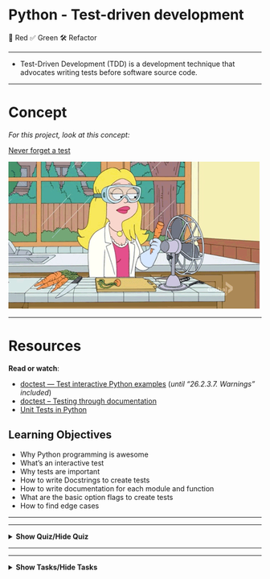 # Python - Test-driven development

🔴  Red
✅  Green
🛠  Refactor

---
- Test-Driven Development (TDD) is a development technique that advocates writing tests before software source code.

---

# Concept

<em>For this project, look at this concept:</em>

<a href="./47.md">Never forget a test</a>

<p><img src="./giphy-4.gif" alt="" style="" /></p>

---

# Resources

<p><strong>Read or watch</strong>:</p>

<ul>
<li><a href="https://docs.python.org/3.4/library/doctest.html" title="doctest — Test interactive Python examples" target="_blank">doctest — Test interactive Python examples</a> (<em>until &ldquo;26.2.3.7. Warnings&rdquo; included</em>)</li>
<li><a href="https://pymotw.com/3/doctest/" title="doctest – Testing through documentation" target="_blank">doctest – Testing through documentation</a> </li>
<li><a href="https://www.youtube.com/watch?v=1Lfv5tUGsn8" title="Unit Tests in Python" target="_blank">Unit Tests in Python</a></li>
</ul>

## Learning Objectives

<ul>
<li>Why Python programming is awesome</li>
<li>What&rsquo;s an interactive test</li>
<li>Why tests are important</li>
<li>How to write Docstrings to create tests</li>
<li>How to write documentation for each module and function</li>
<li>What are the basic option flags to create tests</li>
<li>How to find edge cases</li>
</ul>

---
---

<details>
  <summary><strong>Show Quiz/Hide Quiz</strong></summary><br>

# QUIZ

**1.) Is this a standardized way to comment a function in Python?**
<pre><code>/* Addition function */
    def add(a, b):
        return a + b
    </code></pre>


A.) Yes


B.) No

<details>
    <summary><strong><code>Show Answer/Hide Answer</code></strong></summary><br>
    
    **B.) No**
    
  </details>
    
---

**2.) Is this a standardized way to comment a function in Python?**
<pre><code>"""" Addition function """
    def add(a, b):
        return a + b
    </code></pre>

A.) Yes

B.) No

<details>
    <summary><strong><code>Show Answer/Hide Answer</code></strong></summary><br>
    
    **B.) No**
  </details>
    
---
    

**3.) Is this a standardized way to comment a function in Python?**
<pre><code>##########
    # Addition function
    ##########
    def add(a, b):
        return a + b
    </code></pre>

A.) Yes


B.) No

<details>
    <summary><strong><code>Show Answer/Hide Answer</code></strong></summary><br>
    
    **B.) No**
    
  </details>
    
---
    

**4.) Is this a standardized way to comment a function in Python?**
<pre><code>def add(a, b):
    """ Addition function """
    return a + b
</code></pre>

A.) Yes


B.) No

<details>
    <summary><strong><code>Show Answer/Hide Answer</code></strong></summary><br>
    
    **A.) Yes**
    
  </details>

---


**5.) Is this module correctly commented?**
<pre><code#!/usr/bin/python3
    """ 
        My calculation module
    """
    import sys
    ...
    </code></pre>


A.) Yes


B.) No

<details>
    <summary><strong><code>Show Answer/Hide Answer</code></strong></summary><br>
    
    **A.) Yes**
    
  </details>

---

**6.) Is this module correctly commented?**
<pre><code>#!/usr/bin/python3
    import sys
    
    """ 
        My calculation module
    """
    ...
</code></pre>


A.) Yes


B.) No

Tips:
Docstring must be before import statements

<details>
    <summary><strong><code>Show Answer/Hide Answer</code></strong></summary><br>
    
    **B.) No**
    
  </details>

---

**7.) Based on this code, what should all the test cases be? (select multiple)**

<pre><code>def uniq(list):
    """ Returns unique values of a list """
    u_list = []
    for item in list:
        if item not in u_list:
            u_list.append(item)
    return u_list
</code></pre>



A.) empty list


B.) list with one element (any type)


C.) list with 2 different element (same type)


D.) list with twice the same element (same type)


E.) list with more than 2 times the same element (same type)


F.) list with multiple types (integer, string, etc…)


G.) not a list argument (ex: passing a dictionary to the method)

<details>
    <summary><strong><code>Show Answer/Hide Answer</code></strong></summary><br>
    
    **All of them lol**
    
  </details>
  </details>

---
---

<details>
    <summary><strong>Show Tasks/Hide Tasks</strong></summary><br>
    
# TASKS

# 0. Integers addition

[(answer)](./0-add_integer.py)


    
<p>Write a function that adds 2 integers.</p>

<ul>
<li>Prototype: <code>def add_integer(a, b=98):</code></li>
<li><code>a</code> and <code>b</code> must be integers or floats, otherwise raise a <code>TypeError</code> exception with the message <code>a must be an integer</code> or <code>b must be an integer</code></li>
<li><code>a</code> and <code>b</code> must be first casted to integers if they are float</li>
<li>Returns an integer: the addition of <code>a</code> and <code>b</code></li>
<li>You are not allowed to import any module</li>
</ul>

<pre><code>guillaume@ubuntu:~/0x07$ cat 0-main.py
#!/usr/bin/python3
add_integer = __import__(&#39;0-add_integer&#39;).add_integer

print(add_integer(1, 2))
print(add_integer(100, -2))
print(add_integer(2))
print(add_integer(100.3, -2))
try:
    print(add_integer(4, &quot;School&quot;))
except Exception as e:
    print(e)
try:
    print(add_integer(None))
except Exception as e:
    print(e)

guillaume@ubuntu:~/0x07$ ./0-main.py
3
98
100
98
b must be an integer
a must be an integer
guillaume@ubuntu:~/0x07$ python3 -m doctest -v ./tests/0-add_integer.txt | tail -2
9 passed and 0 failed.
Test passed.
guillaume@ubuntu:~/0x07$ python3 -c &#39;print(__import__(&quot;0-add_integer&quot;).__doc__)&#39; | wc -l
5
guillaume@ubuntu:~/0x07$ python3 -c &#39;print(__import__(&quot;0-add_integer&quot;).add_integer.__doc__)&#39; | wc -l
3
guillaume@ubuntu:~/0x07$ 
</code></pre>

  </div>

  
<p><strong>Repo:</strong></p>
        <ul>
          <li>GitHub repository: <code>alx-higher_level_programming</code></li>
            <li>Directory: <code>0x07-python-test_driven_development</code></li>
            <li>File: <code>0-add_integer.py, tests/0-add_integer.txt</code></li>
        </ul>
      </div>

# 1. Divide a matrix
[(answer)](./2-matrix_divided.py)

    
<p>Write a function that divides all elements of a matrix.</p>

<ul>
<li>Prototype: <code>def matrix_divided(matrix, div):</code></li>
<li><code>matrix</code> must be a list of lists of integers or floats, otherwise raise a <code>TypeError</code> exception with the message <code>matrix must be a matrix (list of lists) of integers/floats</code></li>
<li>Each row of the <code>matrix</code> must be of the same size, otherwise raise a <code>TypeError</code> exception with the message <code>Each row of the matrix must have the same size</code></li>
<li><code>div</code> must be a number (integer or float), otherwise raise a <code>TypeError</code> exception with the message <code>div must be a number</code></li>
<li><code>div</code> can&rsquo;t be equal to <code>0</code>, otherwise raise a <code>ZeroDivisionError</code> exception with the message <code>division by zero</code></li>
<li>All elements of the matrix should be divided by <code>div</code>, rounded to 2 decimal places </li>
<li>Returns a new matrix</li>
<li>You are not allowed to import any module</li>
</ul>

<pre><code>guillaume@ubuntu:~/0x07$ cat 2-main.py
#!/usr/bin/python3
matrix_divided = __import__(&#39;2-matrix_divided&#39;).matrix_divided

matrix = [
    [1, 2, 3],
    [4, 5, 6]
]
print(matrix_divided(matrix, 3))
print(matrix)

guillaume@ubuntu:~/0x07$ ./2-main.py
[[0.33, 0.67, 1.0], [1.33, 1.67, 2.0]]
[[1, 2, 3], [4, 5, 6]]
guillaume@ubuntu:~/0x07$ python3 -m doctest -v ./tests/2-matrix_divided.txt | tail -2
5 passed and 0 failed.
Test passed.
guillaume@ubuntu:~/0x07$ 
</code></pre>

<p>Note: you might have a different number of tests than in the above example. As usual, your tests should cover all possible cases.</p>

  </div>

  
<p><strong>Repo:</strong></p>
        <ul>
          <li>GitHub repository: <code>alx-higher_level_programming</code></li>
            <li>Directory: <code>0x07-python-test_driven_development</code></li>
            <li>File: <code>2-matrix_divided.py, tests/2-matrix_divided.txt</code></li>
        </ul>

# 2. Say my name
[(answer)](./3-say_my_name.py)

    
<p>Write a function that prints <code>My name is &lt;first name&gt; &lt;last name&gt;</code></p>

<ul>
<li>Prototype: <code>def say_my_name(first_name, last_name=&quot;&quot;):</code></li>
<li><code>first_name</code> and <code>last_name</code> must be strings otherwise, raise a <code>TypeError</code> exception with the message <code>first_name must be a string</code> or <code>last_name must be a string</code></li>
<li>You are not allowed to import any module</li>
</ul>

<pre><code>guillaume@ubuntu:~/0x07$ cat 3-main.py
#!/usr/bin/python3
say_my_name = __import__(&#39;3-say_my_name&#39;).say_my_name

say_my_name(&quot;John&quot;, &quot;Smith&quot;)
say_my_name(&quot;Walter&quot;, &quot;White&quot;)
say_my_name(&quot;Bob&quot;)
try:
    say_my_name(12, &quot;White&quot;)
except Exception as e:
    print(e)

guillaume@ubuntu:~/0x07$ ./3-main.py | cat -e
My name is John Smith$
My name is Walter White$
My name is Bob $
first_name must be a string$
guillaume@ubuntu:~/0x07$ python3 -m doctest -v ./tests/3-say_my_name.txt | tail -2
5 passed and 0 failed.
Test passed.
guillaume@ubuntu:~/0x07$ 
</code></pre>

<p>Note: you might have a different number of tests than in the above example. As usual, your tests should cover all possible cases.</p>

  </div>

 
<p><strong>Repo:</strong></p>
        <ul>
          <li>GitHub repository: <code>alx-higher_level_programming</code></li>
            <li>Directory: <code>0x07-python-test_driven_development</code></li>
            <li>File: <code>3-say_my_name.py, tests/3-say_my_name.txt</code></li>
        </ul>


# 3. Print square
[(answer)](./4-print_square.py)

    
<p>Write a function that prints a square with the character <code>#</code>.</p>

<ul>
<li>Prototype: <code>def print_square(size):</code></li>
<li><code>size</code> is the size length of the square</li>
<li><code>size</code> must be an integer, otherwise raise a <code>TypeError</code> exception with the message <code>size must be an integer</code></li>
<li>if <code>size</code> is less than <code>0</code>, raise a <code>ValueError</code> exception with the message <code>size must be &gt;= 0</code></li>
<li>if <code>size</code> is a float and is less than 0, raise a <code>TypeError</code> exception with the message <code>size must be an integer</code></li>
<li>You are not allowed to import any module</li>
</ul>

<pre><code>guillaume@ubuntu:~/0x07$ cat 4-main.py
#!/usr/bin/python3
print_square = __import__(&#39;4-print_square&#39;).print_square

print_square(4)
print(&quot;&quot;)
print_square(10)
print(&quot;&quot;)
print_square(0)
print(&quot;&quot;)
print_square(1)
print(&quot;&quot;)
try:
    print_square(-1)
except Exception as e:
    print(e)
print(&quot;&quot;)

guillaume@ubuntu:~/0x07$ ./4-main.py
####
####
####
####

##########
##########
##########
##########
##########
##########
##########
##########
##########
##########


#

size must be &gt;= 0

guillaume@ubuntu:~/0x07$ python3 -m doctest -v ./tests/4-print_square.txt
guillaume@ubuntu:~/0x07$ 
</code></pre>

  </div>

 
<p><strong>Repo:</strong></p>
        <ul>
          <li>GitHub repository: <code>alx-higher_level_programming</code></li>
            <li>Directory: <code>0x07-python-test_driven_development</code></li>
            <li>File: <code>4-print_square.py, tests/4-print_square.txt</code></li>
        </ul>
      </div> 
      
# 4. Text indentation
[(answer)](./5-text_indentation.py)

    
<p>Write a function that prints a text with 2 new lines after each of these characters: <code>.</code>, <code>?</code> and <code>:</code></p>

<ul>
<li>Prototype: <code>def text_indentation(text):</code></li>
<li><code>text</code> must be a string, otherwise raise a <code>TypeError</code> exception with the message <code>text must be a string</code></li>
<li>There should be no space at the beginning or at the end of each printed line</li>
<li>You are not allowed to import any module</li>
</ul>

<pre><code>guillaume@ubuntu:~/0x07$ cat 5-main.py
#!/usr/bin/python3
text_indentation = __import__(&#39;5-text_indentation&#39;).text_indentation

text_indentation(&quot;&quot;&quot;Lorem ipsum dolor sit amet, consectetur adipiscing elit. \
Quonam modo? Utrum igitur tibi litteram videor an totas paginas commovere? \
Non autem hoc: igitur ne illud quidem. Fortasse id optimum, sed ubi illud: \
Plus semper voluptatis? Teneo, inquit, finem illi videri nihil dolere. \
Transfer idem ad modestiam vel temperantiam, quae est moderatio cupiditatum \
rationi oboediens. Si id dicis, vicimus. Inde sermone vario sex illa a Dipylo \
stadia confecimus. Sin aliud quid voles, postea. Quae animi affectio suum \
cuique tribuens atque hanc, quam dico. Utinam quidem dicerent alium alio \
beatiorem! Iam ruinas videres&quot;&quot;&quot;)

guillaume@ubuntu:~/0x07$ ./5-main.py | cat -e
Lorem ipsum dolor sit amet, consectetur adipiscing elit.$
$
Quonam modo?$
$
Utrum igitur tibi litteram videor an totas paginas commovere?$
$
Non autem hoc:$
$
igitur ne illud quidem.$
$
Fortasse id optimum, sed ubi illud:$
$
Plus semper voluptatis?$
$
Teneo, inquit, finem illi videri nihil dolere.$
$
Transfer idem ad modestiam vel temperantiam, quae est moderatio cupiditatum rationi oboediens.$
$
Si id dicis, vicimus.$
$
Inde sermone vario sex illa a Dipylo stadia confecimus.$
$
Sin aliud quid voles, postea.$
$
Quae animi affectio suum cuique tribuens atque hanc, quam dico.$
$
Utinam quidem dicerent alium alio beatiorem! Iam ruinas videresguillaume@ubuntu:~/0x07$
guillaume@ubuntu:~/0x07$ python3 -m doctest -v ./tests/5-text_indentation.txt
guillaume@ubuntu:~/0x07$ 
</code></pre>

  </div>

  
<p><strong>Repo:</strong></p>
        <ul>
          <li>GitHub repository: <code>alx-higher_level_programming</code></li>
            <li>Directory: <code>0x07-python-test_driven_development</code></li>
            <li>File: <code>5-text_indentation.py, tests/5-text_indentation.txt</code></li>
        </ul>
      </div>

# 5. Max integer - Unittest

[(answer)](./6-max_integer.py)

    
<p>Since the beginning you have been creating &ldquo;Interactive tests&rdquo;. For this exercise, you will add Unittests.</p>

<p>In this task, you will write unittests for the function <code>def max_integer(list=[]):</code>.</p>

<ul>
<li>Your test file should be inside a folder <code>tests</code></li>
<li>You have to use the <a href="https://docs.python.org/3.4/library/unittest.html#module-unittest" title="unittest module" target="_blank">unittest module</a> </li>
<li>Your test file should be python files (extension: <code>.py</code>)</li>
<li>Your test file should be executed by using this command: <code>python3 -m unittest tests.6-max_integer_test</code> </li>
<li>All tests you make must be passable by the function below</li>
<li>We strongly encourage you to work together on test cases, so that you don&rsquo;t miss any edge case</li>
</ul>

<pre><code>guillaume@ubuntu:~/0x07$ cat 6-max_integer.py
#!/usr/bin/python3
&quot;&quot;&quot;Module to find the max integer in a list
&quot;&quot;&quot;


def max_integer(list=[]):
    &quot;&quot;&quot;Function to find and return the max integer in a list of integers
        If the list is empty, the function returns None
    &quot;&quot;&quot;
    if len(list) == 0:
        return None
    result = list[0]
    i = 1
    while i &lt; len(list):
        if list[i] &gt; result:
            result = list[i]
        i += 1
    return result

guillaume@ubuntu:~/0x07$ 
guillaume@ubuntu:~/0x07$ cat 6-main.py
#!/usr/bin/python3
max_integer = __import__(&#39;6-max_integer&#39;).max_integer

print(max_integer([1, 2, 3, 4]))
print(max_integer([1, 3, 4, 2]))
guillaume@ubuntu:~/0x07$
guillaume@ubuntu:~/0x07$ ./6-main.py
4
4
guillaume@ubuntu:~/0x07$
guillaume@ubuntu:~/0x07$ python3 -m unittest tests.6-max_integer_test 2&gt;&amp;1 | tail -1
OK
guillaume@ubuntu:~/0x07$
guillaume@ubuntu:~/0x07$ head -7 tests/6-max_integer_test.py 
#!/usr/bin/python3
&quot;&quot;&quot;Unittest for max_integer([..])
&quot;&quot;&quot;
import unittest
max_integer = __import__(&#39;6-max_integer&#39;).max_integer

class TestMaxInteger(unittest.TestCase):
guillaume@ubuntu:~/0x07$ 
</code></pre>

  </div>

  
<p><strong>Repo:</strong></p>
        <ul>
          <li>GitHub repository: <code>alx-higher_level_programming</code></li>
            <li>Directory: <code>0x07-python-test_driven_development</code></li>
            <li>File: <code>tests/6-max_integer_test.py</code></li>
        </ul>

# 6. Matrix multiplication
[(answer)](./100-matrix_mul.py)

    
<p>Write a function that multiplies 2 matrices:</p>

<ul>
<li><p>Read: <a href="https://en.wikipedia.org/wiki/Matrix_multiplication" title="Matrix multiplication - only Matrix product (two matrices)" target="_blank">Matrix multiplication - only Matrix product (two matrices)</a></p></li>
<li><p>Prototype: <code>def matrix_mul(m_a, m_b):</code></p></li>
<li><p><code>m_a</code> and <code>m_b</code> must be validated with these requirements in this order</p></li>
<li><p><code>m_a</code> and <code>m_b</code> must be an list of lists of integers or floats:</p>

<ul>
<li>if <code>m_a</code> or <code>m_b</code> is not a list: raise a <code>TypeError</code> exception with the message <code>m_a must be a list</code> or <code>m_b must be a list</code></li>
<li>if <code>m_a</code> or <code>m_b</code> is not a list of lists: raise a <code>TypeError</code> exception with the message <code>m_a must be a list of lists</code> or <code>m_b must be a list of lists</code></li>
<li>if <code>m_a</code> or <code>m_b</code> is empty (it means: <code>= []</code> or <code>= [[]]</code>): raise a <code>ValueError</code> exception with the message <code>m_a can&#39;t be empty</code> or <code>m_b can&#39;t be empty</code></li>
<li>if one element of those list of lists is not an integer or a float: raise a <code>TypeError</code> exception with the message <code>m_a should contain only integers or floats</code> or <code>m_b should contain only integers or floats</code></li>
<li>if <code>m_a</code> or <code>m_b</code> is not a rectangle (all &lsquo;rows&rsquo; should be of the same size): raise a <code>TypeError</code> exception with the message <code>each row of m_a must be of the same size</code> or <code>each row of m_b must be of the same size</code></li>
</ul></li>
<li><p>If <code>m_a</code> and <code>m_b</code> can&rsquo;t be multiplied: raise a <code>ValueError</code> exception with the message <code>m_a and m_b can&#39;t be multiplied</code></p></li>
<li><p>You are not allowed to import any module</p></li>
</ul>

<pre><code>guillaume@ubuntu:~/0x07$ cat 100-main.py
#!/usr/bin/python3
matrix_mul = __import__(&#39;100-matrix_mul&#39;).matrix_mul

print(matrix_mul([[1, 2], [3, 4]], [[1, 2], [3, 4]]))
print(matrix_mul([[1, 2]], [[3, 4], [5, 6]]))

guillaume@ubuntu:~/0x07$ ./100-main.py 
[[7, 10], [15, 22]]
[[13, 16]]
guillaume@ubuntu:~/0x07$ python3 -m doctest -v ./tests/100-matrix_mul.txt | tail -2
6 passed and 0 failed.
Test passed.
guillaume@ubuntu:~/0x07$ 
</code></pre>

 
<p><strong>Repo:</strong></p>
        <ul>
          <li>GitHub repository: <code>alx-higher_level_programming</code></li>
            <li>Directory: <code>0x07-python-test_driven_development</code></li>
            <li>File: <code>100-matrix_mul.py, tests/100-matrix_mul.txt</code></li>
        </ul>
      </div>

# 7. Lazy matrix multiplication

[(answer)](./101-lazy_matrix_mul.py)

    
<p>Write a function that multiplies 2 matrices by using the module <a href="https://numpy.org/" title="NumPy" target="_blank">NumPy</a></p>

<p>To install it: <code>pip3 install numpy==1.15.0</code></p>

<ul>
<li>Prototype: <code>def lazy_matrix_mul(m_a, m_b):</code></li>
<li>Test cases should be the same as <code>100-matrix_mul</code> but with new exception type/message</li>
</ul>

<pre><code>guillaume@ubuntu:~/0x07$ cat 101-main.py
#!/usr/bin/python3
lazy_matrix_mul = __import__(&#39;101-lazy_matrix_mul&#39;).lazy_matrix_mul

print(lazy_matrix_mul([[1, 2], [3, 4]], [[1, 2], [3, 4]]))
print(lazy_matrix_mul([[1, 2]], [[3, 4], [5, 6]]))

guillaume@ubuntu:~/0x07$ ./101-main.py 
[[ 7 10]
 [15 22]]
[[13 16]]
guillaume@ubuntu:~/0x07$ python3 -m doctest -v ./tests/101-lazy_matrix_mul.txt 
guillaume@ubuntu:~/0x07$ 
</code></pre>

  
<p><strong>Repo:</strong></p>
        <ul>
          <li>GitHub repository: <code>alx-higher_level_programming</code></li>
            <li>Directory: <code>0x07-python-test_driven_development</code></li>
            <li>File: <code>101-lazy_matrix_mul.py, tests/101-lazy_matrix_mul.txt</code></li>
        </ul>

# 8. CPython #3: Python Strings
[(answer)](./102-python.c)

    
<p><img src="./2c4f2b92514745519f833afdf5bc5f3eaff8c6ca.gif" alt="" style="" />
<br /></p>

<p>Create a function that prints Python strings.</p>

<ul>
<li>Prototype: <code>void print_python_string(PyObject *p);</code></li>
<li>Format: see example</li>
<li>If <code>p</code> is not a valid string, print an error message (see example)</li>
<li>Read: <a href="https://docs.python.org/3.4/howto/unicode.html" title="Unicode HOWTO" target="_blank">Unicode HOWTO</a></li>
</ul>

<p>About:</p>

<ul>
<li>Python version: 3.4</li>
<li>You are allowed to use the C standard library</li>
<li>Your shared library will be compiled with this command line: <code>gcc -shared -Wl,-soname,libPython.so -o libPython.so -fPIC -I/usr/include/python3.4 102-python.c</code></li>
</ul>

<pre><code>julien@ubuntu:~/0x07. Pyhton Strings$ cat 102-tests.py
import ctypes

lib = ctypes.CDLL(&#39;./libPython.so&#39;)
lib.print_python_string.argtypes = [ctypes.py_object]
s = &quot;The spoon does not exist&quot;
lib.print_python_string(s)
s = &quot;ложка не существует&quot;
lib.print_python_string(s)
s = &quot;La cuillère n&#39;existe pas&quot;
lib.print_python_string(s)
s = &quot;勺子不存在&quot;
lib.print_python_string(s)
s = &quot;숟가락은 존재하지 않는다.&quot;
lib.print_python_string(s)
s = &quot;スプーンは存在しない&quot;
lib.print_python_string(s)
s = b&quot;The spoon does not exist&quot;
lib.print_python_string(s)
julien@ubuntu:~/0x07. Pyhton Strings$ gcc -shared -Wl,-soname,libPython.so -o libPython.so -fPIC -I/usr/include/python3.4 102-python.c
julien@ubuntu:~/0x07. Pyhton Strings$ python3 ./102-tests.py
[.] string object info
  type: compact ascii
  length: 24
  value: The spoon does not exist
[.] string object info
  type: compact unicode object
  length: 19
  value: ложка не существует
[.] string object info
  type: compact unicode object
  length: 24
  value: La cuillère n&#39;existe pas
[.] string object info
  type: compact unicode object
  length: 5
  value: 勺子不存在
[.] string object info
  type: compact unicode object
  length: 14
  value: 숟가락은 존재하지 않는다.
[.] string object info
  type: compact unicode object
  length: 10
  value: スプーンは存在しない
[.] string object info
  [ERROR] Invalid String Object
julien@ubuntu:~/0x07. Pyhton Strings$ 
</code></pre>

 
<p><strong>Repo:</strong></p>
        <ul>
          <li>GitHub repository: <code>alx-higher_level_programming</code></li>
            <li>Directory: <code>0x07-python-test_driven_development</code></li>
            <li>File: <code>102-python.c</code></li>
        </ul>
      </div>

<em>THE END</em>

</details>



